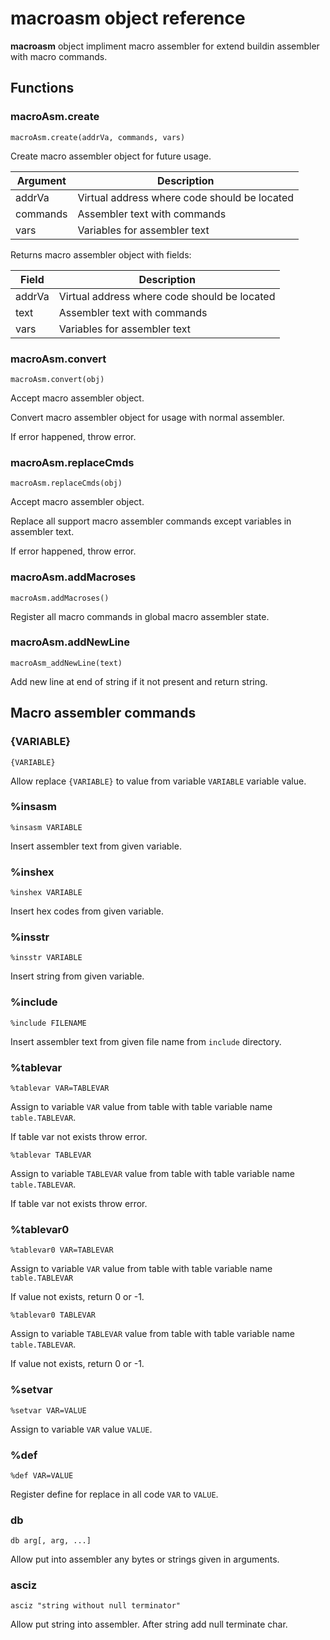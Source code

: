 # **macroasm** object reference

**macroasm** object impliment macro assembler for extend buildin assembler with macro commands.

## Functions

### macroAsm.create

``macroAsm.create(addrVa, commands, vars)``

Create macro assembler object for future usage.

| Argument  | Description |
| --------  | ----------- |
| addrVa    | Virtual address where code should be located |
| commands  | Assembler text with commands |
| vars      | Variables for assembler text |

Returns macro assembler object with fields:

| Field    | Description |
| -------- | ----------- |
| addrVa   | Virtual address where code should be located |
| text     | Assembler text with commands |
| vars     | Variables for assembler text |

### macroAsm.convert

``macroAsm.convert(obj)``

Accept macro assembler object.

Convert macro assembler object for usage with normal assembler.

If error happened, throw error.

### macroAsm.replaceCmds

``macroAsm.replaceCmds(obj)``

Accept macro assembler object.

Replace all support macro assembler commands except variables in assembler text.

If error happened, throw error.

### macroAsm.addMacroses

``macroAsm.addMacroses()``

Register all macro commands in global macro assembler state.

### macroAsm.addNewLine

``macroAsm_addNewLine(text)``

Add new line at end of string if it not present and return string.


## Macro assembler commands

### {VARIABLE}

``{VARIABLE}``

Allow replace ``{VARIABLE}`` to value from variable ``VARIABLE`` variable value.

### %insasm

``%insasm VARIABLE``

Insert assembler text from given variable.

### %inshex

``%inshex VARIABLE``

Insert hex codes from given variable.

### %insstr

``%insstr VARIABLE``

Insert string from given variable.

### %include

``%include FILENAME``

Insert assembler text from given file name from ``include`` directory.

### %tablevar

``%tablevar VAR=TABLEVAR``

Assign to variable ``VAR`` value from table with table variable name ``table.TABLEVAR``.

If table var not exists throw error.

``%tablevar TABLEVAR``

Assign to variable ``TABLEVAR`` value from table with table variable name ``table.TABLEVAR``.

If table var not exists throw error.

### %tablevar0

``%tablevar0 VAR=TABLEVAR``

Assign to variable ``VAR`` value from table with table variable name ``table.TABLEVAR``

If value not exists, return 0 or -1.

``%tablevar0 TABLEVAR``

Assign to variable ``TABLEVAR`` value from table with table variable name ``table.TABLEVAR``.

If value not exists, return 0 or -1.

### %setvar

``%setvar VAR=VALUE``

Assign to variable ``VAR`` value ``VALUE``.

### %def

``%def VAR=VALUE``

Register define for replace in all code ``VAR`` to ``VALUE``.

### db

``db arg[, arg, ...]``

Allow put into assembler any bytes or strings given in arguments.


### asciz

``asciz "string without null terminator"``

Allow put string into assembler. After string add null terminate char.

